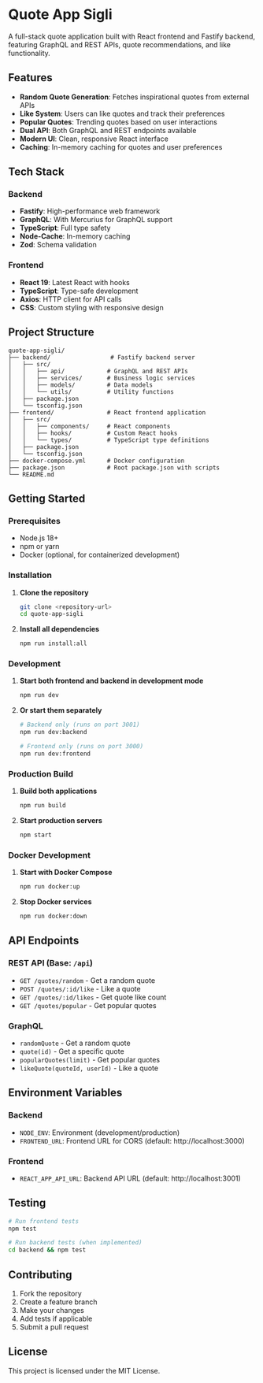 # Quote App Sigli

A full-stack quote application built with React frontend and Fastify backend, featuring GraphQL and REST APIs, quote recommendations, and like functionality.

## Features

- **Random Quote Generation**: Fetches inspirational quotes from external APIs
- **Like System**: Users can like quotes and track their preferences
- **Popular Quotes**: Trending quotes based on user interactions
- **Dual API**: Both GraphQL and REST endpoints available
- **Modern UI**: Clean, responsive React interface
- **Caching**: In-memory caching for quotes and user preferences

## Tech Stack

### Backend

- **Fastify**: High-performance web framework
- **GraphQL**: With Mercurius for GraphQL support
- **TypeScript**: Full type safety
- **Node-Cache**: In-memory caching
- **Zod**: Schema validation

### Frontend

- **React 19**: Latest React with hooks
- **TypeScript**: Type-safe development
- **Axios**: HTTP client for API calls
- **CSS**: Custom styling with responsive design

## Project Structure

```
quote-app-sigli/
├── backend/                 # Fastify backend server
│   ├── src/
│   │   ├── api/            # GraphQL and REST APIs
│   │   ├── services/       # Business logic services
│   │   ├── models/         # Data models
│   │   └── utils/          # Utility functions
│   ├── package.json
│   └── tsconfig.json
├── frontend/               # React frontend application
│   ├── src/
│   │   ├── components/     # React components
│   │   ├── hooks/          # Custom React hooks
│   │   └── types/          # TypeScript type definitions
│   ├── package.json
│   └── tsconfig.json
├── docker-compose.yml      # Docker configuration
├── package.json            # Root package.json with scripts
└── README.md
```

## Getting Started

### Prerequisites

- Node.js 18+
- npm or yarn
- Docker (optional, for containerized development)

### Installation

1. **Clone the repository**

   ```bash
   git clone <repository-url>
   cd quote-app-sigli
   ```

2. **Install all dependencies**

   ```bash
   npm run install:all
   ```

### Development

1. **Start both frontend and backend in development mode**

   ```bash
   npm run dev
   ```

2. **Or start them separately**

   ```bash
   # Backend only (runs on port 3001)
   npm run dev:backend

   # Frontend only (runs on port 3000)
   npm run dev:frontend
   ```

### Production Build

1. **Build both applications**

   ```bash
   npm run build
   ```

2. **Start production servers**

   ```bash
   npm start
   ```

### Docker Development

1. **Start with Docker Compose**

   ```bash
   npm run docker:up
   ```

2. **Stop Docker services**

   ```bash
   npm run docker:down
   ```

## API Endpoints

### REST API (Base: `/api`)

- `GET /quotes/random` - Get a random quote
- `POST /quotes/:id/like` - Like a quote
- `GET /quotes/:id/likes` - Get quote like count
- `GET /quotes/popular` - Get popular quotes

### GraphQL

- `randomQuote` - Get a random quote
- `quote(id)` - Get a specific quote
- `popularQuotes(limit)` - Get popular quotes
- `likeQuote(quoteId, userId)` - Like a quote

## Environment Variables

### Backend

- `NODE_ENV`: Environment (development/production)
- `FRONTEND_URL`: Frontend URL for CORS (default: http://localhost:3000)

### Frontend

- `REACT_APP_API_URL`: Backend API URL (default: http://localhost:3001)

## Testing

```bash
# Run frontend tests
npm test

# Run backend tests (when implemented)
cd backend && npm test
```

## Contributing

1. Fork the repository
2. Create a feature branch
3. Make your changes
4. Add tests if applicable
5. Submit a pull request

## License

This project is licensed under the MIT License.
